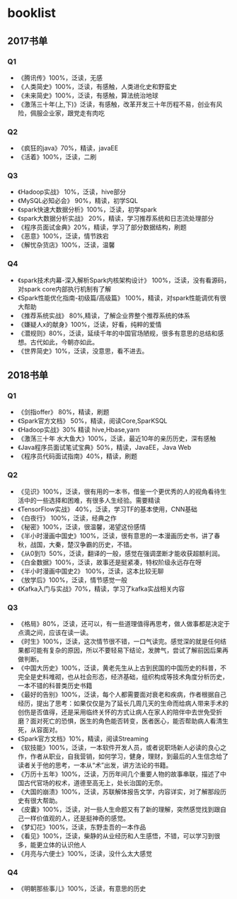 # booklist

## 2017书单
### Q1
- 《腾讯传》100%，泛读，无感
- 《人类简史》100%，泛读，有感触，人类进化史和野蛮史
- 《未来简史》100%，泛读，有感触，算法统治地球
- 《激荡三十年(上,下)》泛读，有感触，改革开发三十年历程不易，创业有风险，佩服企业家，跟党走有肉吃
### Q2
- 《疯狂的java》70%，精读，javaEE
- 《活着》100%，泛读，二刷
### Q3
- 《Hadoop实战》 10%，泛读，hive部分
- 《MySQL必知必会》 90%，精读，初学SQL
- 《spark快速大数据分析》100%，泛读，初学spark
- 《spark大数据分析实战》 20%，精读，学习推荐系统和日志流处理部分
- 《程序员面试金典》20%，精读，学习了部分数据结构，刷题
- 《恶意》100%，泛读，情节跌宕
- 《解忧杂货店》100%，泛读，温馨

### Q4
- 《spark技术内幕-深入解析Spark内核架构设计》 100%，泛读，没有看源码，对spark core内部执行机制有了解
- 《Spark性能优化指南-初级篇/高级篇》 100%，精读，对spark性能调优有很大帮助
- 《推荐系统实战》 80%,精读，了解企业界整个推荐系统的体系
- 《嫌疑人x的献身》100%，泛读，好看，纯粹的爱情
- 《潜规则》80%，泛读，延续千年的中国官场陋规，很多有意思的总结和感想。古代如此，今朝亦如此。
- 《世界简史》10%，泛读，没意思，看不进去。


## 2018书单
### Q1
- 《剑指offer》 80%，精读，刷题
- 《Spark官方文档》 50%，精读，阅读Core,SparKSQL
- 《Hadoop实战》30% 精读 hive,Hbase,yarn
- 《激荡三十年 水大鱼大》100%，泛读，最近10年的亲历历史，深有感触
- 《Java程序员面试笔试宝典》50%，精读，JavaEE，Java Web
- 《程序员代码面试指南》40%，精读，刷题

### Q2
- 《见识》100%，泛读，很有用的一本书，借鉴一个更优秀的人的视角看待生活中的一些选择和困难，有很多人生经验。需要精读
- 《TensorFlow实战》 40%，泛读，学习TF的基本使用，CNN基础
- 《白夜行》 100%，泛读，经典之作
- 《秘密》100%，泛读，很温馨，渴望这份感情
- 《半小时漫画中国史》100%，泛读，很有意思的一本漫画历史书，讲了春秋，战国，大秦，楚汉争霸的历史，不错。
- 《从0到1》50%，泛读，翻译的一般，感觉在强调垄断才能收获超额利润。
- 《白金数据》100%，泛读，故事还是挺紧凑，特权阶级永远存在呀
- 《半小时漫画中国史2》 100%，泛读，这本比较无聊
- 《放学后》100%，泛读，情节感觉一般
- 《Kafka入门与实战》70%，精读，学习了kafka实战相关内容

### Q3
- 《格局》80%，泛读，还可以，有一些道理值得再思考，做人做事都是决定于点滴之间，应该在读一读。
- 《时生》100%，泛读，这次情节很不错，一口气读完。感觉深的就是任何结果都可能有复杂的原因，所以不要轻易下结论，发脾气，尝试了解前因后果再做判断。
- 《中国大历史》100%，泛读，黄老先生从上古到民国的中国历史的科普，不完全是史料堆砌，也从社会形态，经济基础，组织构成等技术角度分析历史，一本不错的科普类历史书籍
- 《最好的告别》100%，泛读，每个人都需要面对衰老和疾病，作者根据自己经历，提出了思考：如果仅仅是为了延长几周几天的生命而给病人带来手术的创伤是否值得，还是采用临终关怀的方式让病人在家人的陪伴中去世免受折磨？面对死亡的恐惧，医生的角色能否转变，医者医心，能否帮助病人看清生死，从容面对。
- 《Spark官方文档》10%，精读，阅读Streaming
- 《软技能》100%，泛读，一本软件开发人员，或者说职场新人必读的良心之作，作者从职业，自我营销，如何学习，健身，理财，到最后的人生信念给了读者关于他的思考，一本从“术”出发，讲方法论的书籍。
- 《万历十五年》100%，泛读，万历年间几个重要人物的故事串联，描述了中国古代官场的权术，道德至高无上，处长治国的无奈。
- 《大国的崩溃》100%，泛读，苏联解体报告文学，内容详实，对了解那段历史有很大帮助。
- 《皮囊》100%，泛读，对一些人生命题又有了新的理解，突然感觉找到跟自己一样价值观的人，还是挺神奇的感觉。
- 《梦幻花》100%，泛读，东野圭吾的一本作品
- 《看见》100%，泛读，柴静的从业经历和人生感悟，不错，可以学习到很多，能更立体的认识他人
- 《月亮与六便士》100%，泛读，没什么太大感觉

### Q4
- 《明朝那些事儿》100%，泛读，有意思的历史
